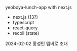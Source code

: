 yeoboya-lunch-app with next.js

- next.js (13?)
- typescript
- react-query
- recoil (state)


2024-02-02 황성민 멤버로 초대
